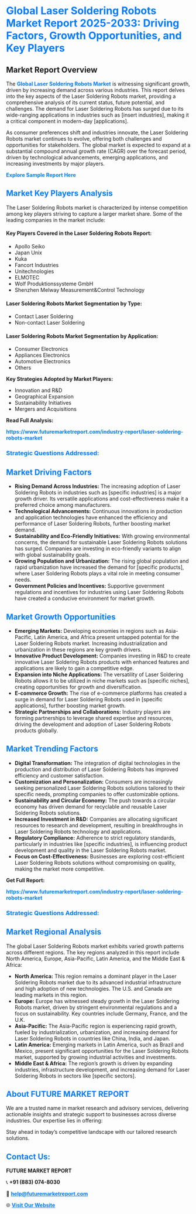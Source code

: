 <h1 style="color: #007BFF;">Global Laser Soldering Robots Market Report 2025-2033: Driving Factors, Growth Opportunities, and Key Players</h1>

<section id="overview">
<h2>Market Report Overview</h2>
<p>The <a href="https://www.futuremarketreport.com/industry-report/laser-soldering-robots-market" style="color: #007BFF; text-decoration: none;"><strong>Global Laser Soldering Robots Market</strong></a> is witnessing significant growth, driven by increasing demand across various industries. This report delves into the key aspects of the Laser Soldering Robots market, providing a comprehensive analysis of its current status, future potential, and challenges. The demand for Laser Soldering Robots has surged due to its wide-ranging applications in industries such as [insert industries], making it a critical component in modern-day [applications].</p>
<p>As consumer preferences shift and industries innovate, the Laser Soldering Robots market continues to evolve, offering both challenges and opportunities for stakeholders. The global market is expected to expand at a substantial compound annual growth rate (CAGR) over the forecast period, driven by technological advancements, emerging applications, and increasing investments by major players.</p>
</section>

<section id="overview">
<p><a href="https://www.futuremarketreport.com/request-sample/reportId=115305" style="color: #007BFF; text-decoration: none;"><strong>Explore Sample Report Here</strong></a></p>
</section>

<section id="key-players">
<h2 style="color: #007BFF;">Market Key Players Analysis</h2>
<p>The Laser Soldering Robots market is characterized by intense competition among key players striving to capture a larger market share. Some of the leading companies in the market include:</p>
<h4>Key Players Covered in the Laser Soldering Robots Report:</h4>
<ul><li>Apollo Seiko</li><li>Japan Unix</li><li>Kuka</li><li>Fancort Industries</li><li>Unitechnologies</li><li>ELMOTEC</li><li>Wolf Produktionssysteme GmbH</li><li>Shenzhen Melway Measurement&amp;Control Technology</li></ul>
<h4>Laser Soldering Robots Market Segmentation by Type:</h4>
<ul><li>Contact Laser Soldering</li><li>Non-contact Laser Soldering</li></ul>

<h4>Laser Soldering Robots Market Segmentation by Application:</h4>
<ul><li>Consumer Electronics</li><li>Appliances Electronics</li><li>Automotive Electronics</li><li>Others</li></ul>
<p><strong>Key Strategies Adopted by Market Players:</strong></p>
<ul>
<li>Innovation and R&D</li>
<li>Geographical Expansion</li>
<li>Sustainability Initiatives</li>
<li>Mergers and Acquisitions</li>
</ul>
</section>

<section>
<p><strong>Read Full Analysis: </strong></p><a href="https://www.futuremarketreport.com/industry-report/laser-soldering-robots-market" style="color: #007BFF; text-decoration: none;"><strong>https://www.futuremarketreport.com/industry-report/laser-soldering-robots-market</strong></a>
<h3 style="color: #007BFF;">Strategic Questions Addressed:</h3>
</section>

<section id="driving-factors">
<h2 style="color: #007BFF;">Market Driving Factors</h2>
<ul>
<li><strong>Rising Demand Across Industries:</strong> The increasing adoption of Laser Soldering Robots in industries such as [specific industries] is a major growth driver. Its versatile applications and cost-effectiveness make it a preferred choice among manufacturers.</li>
<li><strong>Technological Advancements:</strong> Continuous innovations in production and application technologies have enhanced the efficiency and performance of Laser Soldering Robots, further boosting market demand.</li>
<li><strong>Sustainability and Eco-Friendly Initiatives:</strong> With growing environmental concerns, the demand for sustainable Laser Soldering Robots solutions has surged. Companies are investing in eco-friendly variants to align with global sustainability goals.</li>
<li><strong>Growing Population and Urbanization:</strong> The rising global population and rapid urbanization have increased the demand for [specific products], where Laser Soldering Robots plays a vital role in meeting consumer needs.</li>
<li><strong>Government Policies and Incentives:</strong> Supportive government regulations and incentives for industries using Laser Soldering Robots have created a conducive environment for market growth.</li>
</ul>
</section>

<section id="growth-opportunities">
<h2 style="color: #007BFF;">Market Growth Opportunities</h2>
<ul>
<li><strong>Emerging Markets:</strong> Developing economies in regions such as Asia-Pacific, Latin America, and Africa present untapped potential for the Laser Soldering Robots market. Increasing industrialization and urbanization in these regions are key growth drivers.</li>
<li><strong>Innovative Product Development:</strong> Companies investing in R&D to create innovative Laser Soldering Robots products with enhanced features and applications are likely to gain a competitive edge.</li>
<li><strong>Expansion into Niche Applications:</strong> The versatility of Laser Soldering Robots allows it to be utilized in niche markets such as [specific niches], creating opportunities for growth and diversification.</li>
<li><strong>E-commerce Growth:</strong> The rise of e-commerce platforms has created a surge in demand for Laser Soldering Robots used in [specific applications], further boosting market growth.</li>
<li><strong>Strategic Partnerships and Collaborations:</strong> Industry players are forming partnerships to leverage shared expertise and resources, driving the development and adoption of Laser Soldering Robots products globally.</li>
</ul>
</section>

<section id="trending-factors">
<h2 style="color: #007BFF;">Market Trending Factors</h2>
<ul>
<li><strong>Digital Transformation:</strong> The integration of digital technologies in the production and distribution of Laser Soldering Robots has improved efficiency and customer satisfaction.</li>
<li><strong>Customization and Personalization:</strong> Consumers are increasingly seeking personalized Laser Soldering Robots solutions tailored to their specific needs, prompting companies to offer customizable options.</li>
<li><strong>Sustainability and Circular Economy:</strong> The push towards a circular economy has driven demand for recyclable and reusable Laser Soldering Robots solutions.</li>
<li><strong>Increased Investment in R&D:</strong> Companies are allocating significant resources to research and development, resulting in breakthroughs in Laser Soldering Robots technology and applications.</li>
<li><strong>Regulatory Compliance:</strong> Adherence to strict regulatory standards, particularly in industries like [specific industries], is influencing product development and quality in the Laser Soldering Robots market.</li>
<li><strong>Focus on Cost-Effectiveness:</strong> Businesses are exploring cost-efficient Laser Soldering Robots solutions without compromising on quality, making the market more competitive.</li>
</ul>
</section>

<section>
<p><strong>Get Full Report: </strong></p><a href="https://www.futuremarketreport.com/industry-report/laser-soldering-robots-market" style="color: #007BFF; text-decoration: none;"><strong>https://www.futuremarketreport.com/industry-report/laser-soldering-robots-market</strong></a>
<h3 style="color: #007BFF;">Strategic Questions Addressed:</h3>
</section>


<section id="regional-analysis">
<h2 style="color: #007BFF;">Market Regional Analysis</h2>
<p>The global Laser Soldering Robots market exhibits varied growth patterns across different regions. The key regions analyzed in this report include North America, Europe, Asia-Pacific, Latin America, and the Middle East & Africa:</p>
<ul>
<li><strong>North America:</strong> This region remains a dominant player in the Laser Soldering Robots market due to its advanced industrial infrastructure and high adoption of new technologies. The U.S. and Canada are leading markets in this region.</li>
<li><strong>Europe:</strong> Europe has witnessed steady growth in the Laser Soldering Robots market, driven by stringent environmental regulations and a focus on sustainability. Key countries include Germany, France, and the U.K.</li>
<li><strong>Asia-Pacific:</strong> The Asia-Pacific region is experiencing rapid growth, fueled by industrialization, urbanization, and increasing demand for Laser Soldering Robots in countries like China, India, and Japan.</li>
<li><strong>Latin America:</strong> Emerging markets in Latin America, such as Brazil and Mexico, present significant opportunities for the Laser Soldering Robots market, supported by growing industrial activities and investments.</li>
<li><strong>Middle East & Africa:</strong> The region’s growth is driven by expanding industries, infrastructure development, and increasing demand for Laser Soldering Robots in sectors like [specific sectors].</li>
</ul>
</section>

<footer>
<h2 style="color: #007BFF;">About FUTURE MARKET REPORT</h2>
<p>We are a trusted name in market research and advisory services, delivering actionable insights and strategic support to businesses across diverse industries. Our expertise lies in offering:</p>

<p>Stay ahead in today’s competitive landscape with our tailored research solutions.</p>

<h2 style="color: #007BFF;">Contact Us:</h2>
<p><strong>FUTURE MARKET REPORT</strong></p>
<p>📞 <strong>+91 (883) 074-8030</strong></p>
<p>📧 <strong><a href="mailto:help@futuremarketreport.com" style="color: #007BFF;">help@futuremarketreport.com</a></strong></p>
<p>🌐 <strong><a href="https://www.futuremarketreport.com/" style="color: #007BFF;">Visit Our Website</a></strong></p>
</footer>
